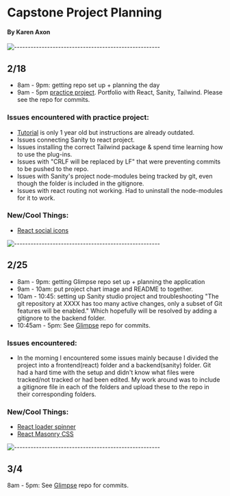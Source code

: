 # Capstone Project Planning

#### By Karen Axon

![-----------------------------------------------------](https://raw.githubusercontent.com/andreasbm/readme/master/assets/lines/aqua.png)

## **2/18**
* 8am - 9pm: getting repo set up + planning the day
* 9am - 5pm  [practice project](https://github.com/karenaxon/portfolio-react.git). Portfolio with React, Sanity, Tailwind. Please see the repo for commits.
  
### **Issues encountered with practice project:**
* [Tutorial](https://www.youtube.com/watch?v=NO7_jgzVgbc&list=PL76mI9stnSrjW0MFLAAz1Phz5Uvhdcfgf&index=4) is only 1 year old but instructions are already outdated.
* Issues connecting Sanity to react project.
* Issues installing the correct Tailwind package & spend time learning how to use the plug-ins.
* Issues with "CRLF will be replaced by LF" that were preventing commits to be pushed to the repo.
* Issues with Sanity's project node-modules being tracked by git, even though the folder is included in the gitignore.
* Issues with react routing not working. Had to uninstall the node-modules for it to work.
  
### **New/Cool Things:**
* [ React social icons](https://www.npmjs.com/package/react-social-icons)

![-----------------------------------------------------](https://raw.githubusercontent.com/andreasbm/readme/master/assets/lines/aqua.png)

## **2/25**
* 8am - 9pm: getting Glimpse repo set up + planning the application
* 9am - 10am: put project chart image and README to together. 
* 10am - 10:45: setting up Sanity studio project and troubleshooting "The git repository at XXXX has too many active changes, only a subset of Git features will be enabled." Which hopefully will be resolved by adding a gitignore to the backend folder.
* 10:45am - 5pm: See [Glimpse]("https://github.com/karenaxon/glimpse.git") repo for commits.
  
### **Issues encountered:**
* In the morning I encountered some issues mainly because I divided the project into a frontend(react) folder and a backend(sanity) folder. Git had a hard time with the setup and didn't know what files were tracked/not tracked or had been edited. My work around was to include a gitignore file in each of the folders and upload these to the repo in their corresponding folders.

### **New/Cool Things:**

* [React loader spinner](https://www.npmjs.com/package/react-loader-spinner)
* [React Masonry CSS](https://www.npmjs.com/package/react-masonry-css)

![-----------------------------------------------------](https://raw.githubusercontent.com/andreasbm/readme/master/assets/lines/aqua.png)

## **3/4**

8am - 5pm: See [Glimpse](https://github.com/karenaxon/glimpse.git) repo for commits.